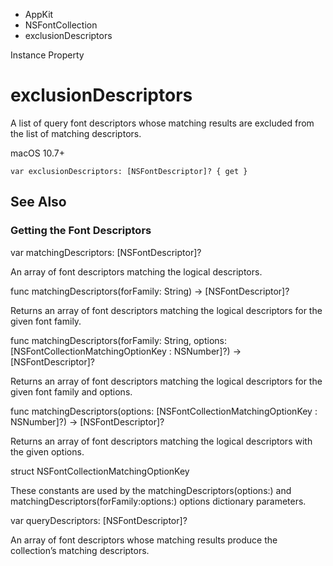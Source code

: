

- AppKit
- NSFontCollection
-  exclusionDescriptors 

Instance Property

# exclusionDescriptors

A list of query font descriptors whose matching results are excluded from the list of matching descriptors.

macOS 10.7+

``` source
var exclusionDescriptors: [NSFontDescriptor]? { get }
```

## See Also

### Getting the Font Descriptors

var matchingDescriptors: [NSFontDescriptor]?

An array of font descriptors matching the logical descriptors.

func matchingDescriptors(forFamily: String) -> [NSFontDescriptor]?

Returns an array of font descriptors matching the logical descriptors for the given font family.

func matchingDescriptors(forFamily: String, options: [NSFontCollectionMatchingOptionKey : NSNumber]?) -> [NSFontDescriptor]?

Returns an array of font descriptors matching the logical descriptors for the given font family and options.

func matchingDescriptors(options: [NSFontCollectionMatchingOptionKey : NSNumber]?) -> [NSFontDescriptor]?

Returns an array of font descriptors matching the logical descriptors with the given options.

struct NSFontCollectionMatchingOptionKey

These constants are used by the matchingDescriptors(options:) and matchingDescriptors(forFamily:options:) options dictionary parameters.

var queryDescriptors: [NSFontDescriptor]?

An array of font descriptors whose matching results produce the collection’s matching descriptors.

